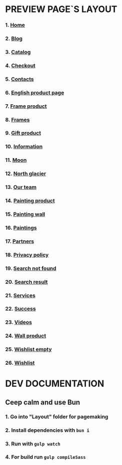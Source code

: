 # PREVIEW PAGE`S LAYOUT
### 1. [Home](https://handmade-hub.github.io/matiss/Layout/dist/index.html)
### 2. [Blog](https://handmade-hub.github.io/matiss/Layout/dist/blog.html)
### 3. [Catalog](https://handmade-hub.github.io/matiss/Layout/dist/catalog.html)
### 4. [Checkout](https://handmade-hub.github.io/matiss/Layout/dist/checkout.html)
### 5. [Contacts](https://handmade-hub.github.io/matiss/Layout/dist/contacts.html)
### 6. [English product page](https://handmade-hub.github.io/matiss/Layout/dist/eng-pp.html)
### 7. [Frame product](https://handmade-hub.github.io/matiss/Layout/dist/frame-product.html)
### 8. [Frames](https://handmade-hub.github.io/matiss/Layout/dist/frames.html)
### 9. [Gift product](https://handmade-hub.github.io/matiss/Layout/dist/frames.html)
### 10. [Information](https://handmade-hub.github.io/matiss/Layout/dist/information.html)
### 11. [Moon](https://handmade-hub.github.io/matiss/Layout/dist/moon.html)
### 12. [North glacier](https://handmade-hub.github.io/matiss/Layout/dist/north-glacier.html)
### 13. [Our team](https://handmade-hub.github.io/matiss/Layout/dist/our-team.html)
### 14. [Painting product](https://handmade-hub.github.io/matiss/Layout/dist/painting-product.html)
### 15. [Painting wall](https://handmade-hub.github.io/matiss/Layout/dist/painting-wall.html)
### 16. [Paintings](https://handmade-hub.github.io/matiss/Layout/dist/paintingsl.html)
### 17. [Partners](https://handmade-hub.github.io/matiss/Layout/dist/partners.html)
### 18. [Privacy policy](https://handmade-hub.github.io/matiss/Layout/dist/privacy-policy.html)
### 19. [Search not found](https://handmade-hub.github.io/matiss/Layout/dist/search-not-found.html)
### 20. [Search result](https://handmade-hub.github.io/matiss/Layout/dist/search-result.html)
### 21. [Services](https://handmade-hub.github.io/matiss/Layout/dist/services.html)
### 22. [Success](https://handmade-hub.github.io/matiss/Layout/dist/success.html)
### 23. [Videos](https://handmade-hub.github.io/matiss/Layout/dist/videos.html)
### 24. [Wall product](https://handmade-hub.github.io/matiss/Layout/dist/wall-product.html)
### 25. [Wishlist empty](https://handmade-hub.github.io/matiss/Layout/dist/wishlist-empty.html)
### 26. [Wishlist](https://handmade-hub.github.io/matiss/Layout/dist/wishlist.html)

# DEV DOCUMENTATION

## Ceep calm and use Bun

### 1. Go into "Layout" folder for pagemaking

### 2. Install dependencies with `bun i`

### 3. Run with `gulp watch`

### 4. For build run `gulp compileSass`
